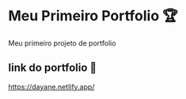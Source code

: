 # Meu Primeiro Portfolio 🏆
Meu primeiro projeto de portfolio
## link do portfolio 🔗
https://dayane.netlify.app/
